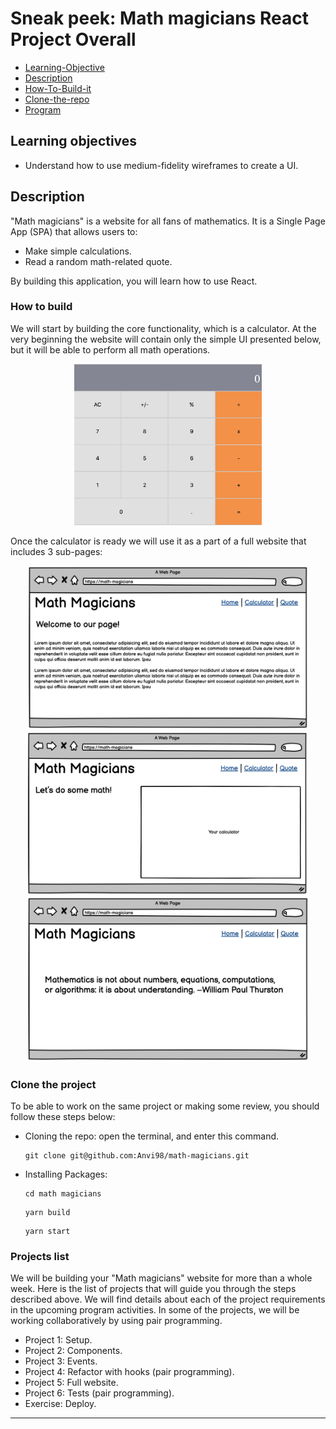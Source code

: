 # Sneak peek: Math magicians React Project Overall

- [Learning-Objective](#learning-objectives)
- [Description](#description)
- [How-To-Build-it](#how-to-build)
- [Clone-the-repo](#clone-the-project)
- [Program](#projects-list)


## Learning objectives
- Understand how to use medium-fidelity wireframes to create a UI.


## Description

"Math magicians" is a website for all fans of mathematics. It is a Single Page App (SPA) that allows users to:
- Make simple calculations.
- Read a random math-related quote.

By building this application, you will learn how to use React.

### How to build

We will start by building the core functionality, which is a calculator. At the very beginning the website will contain only the simple UI presented below, but it will be able to perform all math operations. 

<p align="center">
  <img src="./images/calculator.png" alt="Calculator" width="300px" />
</p>

Once the calculator is ready we will use it as a part of a full website that includes 3 sub-pages:

<p align="center">
  <img src="./images/math_magicians_home.png" alt="Core elements" width="450px"  />
  <img src="./images/math_magicians_calculator.png" alt="Core elements" width="450px"  />
  <img src="./images/math_magicians_quote.png" alt="Core elements" width="450px"  />
</p>

### Clone the project 

To be able to work on the same project or making some review, you should follow these steps below:
- Cloning the repo: 
  open the terminal, and enter this command.
  ````
  git clone git@github.com:Anvi98/math-magicians.git

  ````
- Installing Packages:

  ````
  cd math magicians
  ````
  ````
  yarn build
  ````
  ````
  yarn start
  ````

### Projects list

We will be building your "Math magicians" website for more than a whole week. Here is the list of projects that will guide you through the steps described above. We will find details about each of the project requirements in the upcoming program activities. In some of the projects, we will be working collaboratively by using pair programming.

- Project 1: Setup.
- Project 2: Components.
- Project 3: Events.
- Project 4: Refactor with hooks (pair programming).
- Project 5: Full website.
- Project 6: Tests (pair programming).
- Exercise: Deploy.

------
